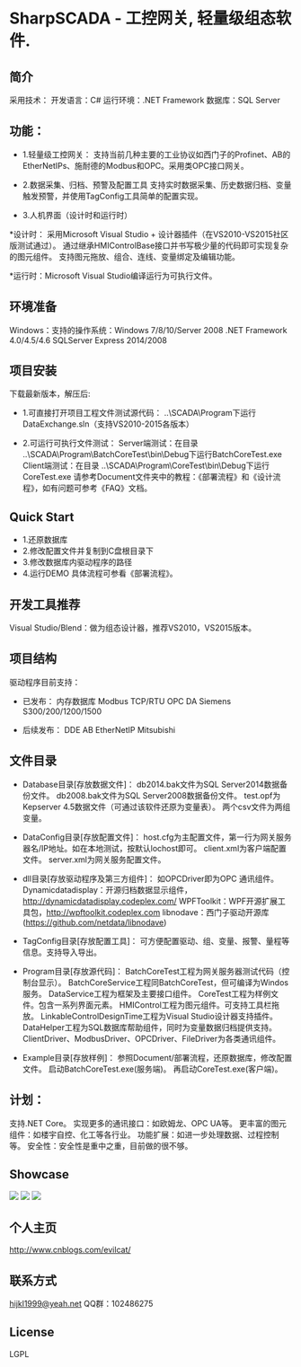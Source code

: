 SharpSCADA - 工控网关, 轻量级组态软件.
===================
简介
-------------
采用技术：
开发语言：C#
运行环境：.NET Framework
数据库：SQL Server

功能：
-------------

* 1.轻量级工控网关：
支持当前几种主要的工业协议如西门子的Profinet、AB的EtherNetIPs、施耐德的Modbus和OPC。采用类OPC接口网关。

* 2.数据采集、归档、预警及配置工具
支持实时数据采集、历史数据归档、变量触发预警，并使用TagConfig工具简单的配置实现。

* 3.人机界面（设计时和运行时）

*设计时：
采用Microsoft Visual Studio + 设计器插件（在VS2010-VS2015社区版测试通过）。
通过继承HMIControlBase接口并书写极少量的代码即可实现复杂的图元组件。
支持图元拖放、组合、连线、变量绑定及编辑功能。

*运行时：Microsoft Visual Studio编译运行为可执行文件。


环境准备
-------------
Windows：支持的操作系统：Windows 7/8/10/Server 2008
.NET Framework 4.0/4.5/4.6
SQLServer Express 2014/2008

项目安装
-------------

下载最新版本，解压后:

* 1.可直接打开项目工程文件测试源代码：
..\SCADA\Program下运行DataExchange.sln（支持VS2010-2015各版本）

* 2.可运行可执行文件测试：
Server端测试：在目录 ..\SCADA\Program\BatchCoreTest\bin\Debug下运行BatchCoreTest.exe
Client端测试：在目录 ..\SCADA\Program\CoreTest\bin\Debug下运行CoreTest.exe
请参考Document文件夹中的教程：《部署流程》和《设计流程》，如有问题可参考《FAQ》文档。

Quick Start
-------------
* 1.还原数据库
* 2.修改配置文件并复制到C盘根目录下
* 3.修改数据库内驱动程序的路径
* 4.运行DEMO
具体流程可参看《部署流程》。

开发工具推荐
-------------
Visual Studio/Blend：做为组态设计器，推荐VS2010，VS2015版本。

项目结构
-------------
驱动程序目前支持：

* 已发布：
内存数据库
Modbus TCP/RTU
OPC DA
Siemens S300/200/1200/1500

* 后续发布：
DDE
AB EtherNetIP
Mitsubishi 

文件目录
-------------
* Database目录[存放数据文件]：
db2014.bak文件为SQL Server2014数据备份文件。
db2008.bak文件为SQL Server2008数据备份文件。
test.opf为Kepserver 4.5数据文件（可通过该软件还原为变量表）。
两个csv文件为两组变量。

* DataConfig目录[存放配置文件]：
host.cfg为主配置文件，第一行为网关服务器名/IP地址。如在本地测试，按默认lochost即可。
client.xml为客户端配置文件。
server.xml为网关服务配置文件。

* dll目录[存放驱动程序及第三方组件]：
如OPCDriver即为OPC 通讯组件。
Dynamicdatadisplay：开源归档数据显示组件，http://dynamicdatadisplay.codeplex.com/
WPFToolkit：WPF开源扩展工具包，http://wpftoolkit.codeplex.com
libnodave：西门子驱动开源库(https://github.com/netdata/libnodave)

* TagConfig目录[存放配置工具]：
可方便配置驱动、组、变量、报警、量程等信息。支持导入导出。

* Program目录[存放源代码]：
BatchCoreTest工程为网关服务器测试代码（控制台显示）。
BatchCoreService工程同BatchCoreTest，但可编译为Windos服务。
DataService工程为框架及主要接口组件。
CoreTest工程为样例文件。包含一系列界面元素。
HMIControl工程为图元组件。可支持工具栏拖放。
LinkableControlDesignTime工程为Visual Studio设计器支持插件。
DataHelper工程为SQL数据库帮助组件，同时为变量数据归档提供支持。
ClientDriver、ModbusDriver、OPCDriver、FileDriver为各类通讯组件。

* Example目录[存放样例]：
参照Document/部署流程，还原数据库，修改配置文件。
启动BatchCoreTest.exe(服务端)。
再启动CoreTest.exe(客户端)。

计划：
-------------
支持.NET Core。
实现更多的通讯接口：如欧姆龙、OPC UA等。
更丰富的图元组件：如楼宇自控、化工等各行业。
功能扩展：如进一步处理数据、过程控制等。
安全性：安全性是重中之重，目前做的很不够。

Showcase
-------------
![](https://github.com/GavinYellow/SharpSCADA/raw/master/Showcase/guage.png)
![](https://github.com/GavinYellow/SharpSCADA/raw/master/Showcase/Receiving1.png)
![](https://github.com/GavinYellow/SharpSCADA/raw/master/Showcase/scada1.png)

个人主页
-------------
http://www.cnblogs.com/evilcat/

联系方式
-------------
hijkl1999@yeah.net
QQ群：102486275

License
-------------
LGPL 
